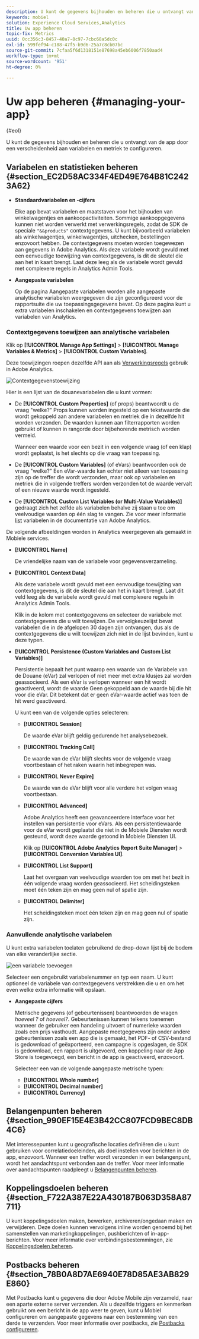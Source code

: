 ```yaml
---
description: U kunt de gegevens bijhouden en beheren die u ontvangt van de app door een verscheidenheid aan variabelen en metriek te configureren.
keywords: mobiel
solution: Experience Cloud Services,Analytics
title: Uw app beheren
topic-fix: Metrics
uuid: 0cc356c3-8457-40a7-8c97-7cbc68a5dc0c
exl-id: 599fef94-c188-47f5-b9d6-25a7c8cb07bc
source-git-commit: 7cfaa5f6d1318151e87698a45eb6006f7850aad4
workflow-type: tm+mt
source-wordcount: '951'
ht-degree: 0%

---
```


# Uw app beheren {#managing-your-app}

{#eol}

U kunt de gegevens bijhouden en beheren die u ontvangt van de app door een verscheidenheid aan variabelen en metriek te configureren.

## Variabelen en statistieken beheren {#section_EC2D58AC334F4ED49E764B81C2423A62}

* **Standaardvariabelen en -cijfers**

   Elke app bevat variabelen en maatstaven voor het bijhouden van winkelwagentjes en aankoopactiviteiten. Sommige aankoopgegevens kunnen niet worden verwerkt met verwerkingsregels, zodat de SDK de speciale `"&&products"` contextgegevens. U kunt bijvoorbeeld variabelen als winkelwagentjes, winkelwagentjes, uitchecken, bestellingen enzovoort hebben. De contextgegevens moeten worden toegewezen aan gegevens in Adobe Analytics. Als deze variabele wordt gevuld met een eenvoudige toewijzing van contextgegevens, is dit de sleutel die aan het in kaart brengt. Laat deze leeg als de variabele wordt gevuld met complexere regels in Analytics Admin Tools.

* **Aangepaste variabelen**

   Op de pagina Aangepaste variabelen worden alle aangepaste analytische variabelen weergegeven die zijn geconfigureerd voor de rapportsuite die uw toepassingsgegevens bevat. Op deze pagina kunt u extra variabelen inschakelen en contextgegevens toewijzen aan variabelen van Analytics.

### Contextgegevens toewijzen aan analytische variabelen

Klik op **[!UICONTROL Manage App Settings]** > **[!UICONTROL Manage Variables & Metrics]** > **[!UICONTROL Custom Variables]**.

Deze toewijzingen roepen dezelfde API aan als [Verwerkingsregels](https://experienceleague.adobe.com/docs/analytics/admin/admin-tools/processing-rules/processing-rules.html) gebruik in Adobe Analytics.

![Contextgegevenstoewijzing](assets/custom_data_content.png)

Hier is een lijst van de douanevariabelen die u kunt vormen:

* De **[!UICONTROL Custom Properties]** (of props) beantwoordt u de vraag &quot;welke?&quot; Props kunnen worden ingesteld op een tekstwaarde die wordt gekoppeld aan andere variabelen en metriek die in dezelfde hit worden verzonden. De waarden kunnen aan filterrapporten worden gebruikt of kunnen in rangorde door bijbehorende metrisch worden vermeld.

   Wanneer een waarde voor een bezit in een volgende vraag (of een klap) wordt geplaatst, is het slechts op die vraag van toepassing.

* De **[!UICONTROL Custom Variables]** (of eVars) beantwoorden ook de vraag &quot;welke?&quot; Een eVar-waarde kan echter niet alleen van toepassing zijn op de treffer die wordt verzonden, maar ook op variabelen en metriek die in volgende treffers worden verzonden tot de waarde vervalt of een nieuwe waarde wordt ingesteld.
* De **[!UICONTROL Custom List Variables (or Multi-Value Variables)]** gedraagt zich het zelfde als variabelen behalve zij staan u toe om veelvoudige waarden op één slag te vangen. Zie voor meer informatie [list](https://experienceleague.adobe.com/docs/analytics/implementation/vars/page-vars/list.html?lang=en) variabelen in de documentatie van Adobe Analytics.

De volgende afbeeldingen worden in Analytics weergegeven als gemaakt in Mobiele services.

* **[!UICONTROL Name]**

   De vriendelijke naam van de variabele voor gegevensverzameling.

* **[!UICONTROL Context Data]**

   Als deze variabele wordt gevuld met een eenvoudige toewijzing van contextgegevens, is dit de sleutel die aan het in kaart brengt. Laat dit veld leeg als de variabele wordt gevuld met complexere regels in Analytics Admin Tools.

   Klik in de kolom met contextgegevens en selecteer de variabele met contextgegevens die u wilt toewijzen. De vervolgkeuzelijst bevat variabelen die in de afgelopen 30 dagen zijn ontvangen, dus als de contextgegevens die u wilt toewijzen zich niet in de lijst bevinden, kunt u deze typen.

* **[!UICONTROL Persistence (Custom Variables and Custom List Variables)]**

   Persistentie bepaalt het punt waarop een waarde van de Variabele van de Douane (eVar) zal verlopen of niet meer met extra klusjes zal worden geassocieerd. Als een eVar is verlopen wanneer een hit wordt geactiveerd, wordt de waarde Geen gekoppeld aan de waarde bij die hit voor die eVar. Dit betekent dat er geen eVar-waarde actief was toen de hit werd geactiveerd.

   U kunt een van de volgende opties selecteren:

   * **[!UICONTROL Session]**

      De waarde eVar blijft geldig gedurende het analysebezoek.

   * **[!UICONTROL Tracking Call]**

      De waarde van de eVar blijft slechts voor de volgende vraag voortbestaan of het raken waarin het inbegrepen was.

   * **[!UICONTROL Never Expire]**

      De waarde van de eVar blijft voor alle verdere het volgen vraag voortbestaan.
   * **[!UICONTROL Advanced]**

      Adobe Analytics heeft een geavanceerdere interface voor het instellen van persistentie voor eVars. Als een persistentiewaarde voor de eVar wordt geplaatst die niet in de Mobiele Diensten wordt gesteund, wordt deze waarde getoond in Mobiele Diensten UI.

      Klik op **[!UICONTROL Adobe Analytics Report Suite Manager]** > **[!UICONTROL Conversion Variables UI]**.

   * **[!UICONTROL List Support]**

      Laat het overgaan van veelvoudige waarden toe om met het bezit in één volgende vraag worden geassocieerd. Het scheidingsteken moet één teken zijn en mag geen nul of spatie zijn.

   * **[!UICONTROL Delimiter]**

      Het scheidingsteken moet één teken zijn en mag geen nul of spatie zijn.

### Aanvullende analytische variabelen

U kunt extra variabelen toelaten gebruikend de drop-down lijst bij de bodem van elke veranderlijke sectie.

![een variabele toevoegen](assets/add_variable.png)

Selecteer een ongebruikt variabelenummer en typ een naam. U kunt optioneel de variabele van contextgegevens verstrekken die u en om het even welke extra informatie wilt opslaan.

* **Aangepaste cijfers**

   Metrische gegevens (of gebeurtenissen) beantwoorden de vragen *hoeveel ?* of *hoeveel?*. Gebeurtenissen kunnen telkens toenemen wanneer de gebruiker een handeling uitvoert of numerieke waarden zoals een prijs vasthoudt. Aangepaste meetgegevens zijn onder andere gebeurtenissen zoals een app die is gemaakt, het PDF- of CSV-bestand is gedownload of geëxporteerd, een campagne is opgeslagen, de SDK is gedownload, een rapport is uitgevoerd, een koppeling naar de App Store is toegevoegd, een bericht in de app is geactiveerd, enzovoort.

   Selecteer een van de volgende aangepaste metrische typen:

   * **[!UICONTROL Whole number]**
   * **[!UICONTROL Decimal number]**
   * **[!UICONTROL Currency]**

## Belangenpunten beheren {#section_990EF15E4E3B42CC807FCD9BEC8DB4C6}

Met interessepunten kunt u geografische locaties definiëren die u kunt gebruiken voor correlatiedoeleinden, als doel instellen voor berichten in de app, enzovoort. Wanneer een treffer wordt verzonden in een belangenpunt, wordt het aandachtspunt verbonden aan de treffer. Voor meer informatie over aandachtspunten raadpleegt u [Belangenpunten beheren](/help/using/location/t-manage-points.md).

## Koppelingsdoelen beheren {#section_F722A387E22A430187B063D358A87711}

U kunt koppelingsdoelen maken, bewerken, archiveren/ongedaan maken en verwijderen. Deze doelen kunnen vervolgens inline worden genoemd bij het samenstellen van marketingkoppelingen, pushberichten of in-app-berichten. Voor meer informatie over verbindingsbestemmingen, zie [Koppelingsdoelen beheren](/help/using/acquisition-main/c-manage-link-destinations/t-archive-unarchive-link-destinations.md).

## Postbacks beheren {#section_78B0A8D7AE6940E78D85AE3AB829E860}

Met Postbacks kunt u gegevens die door Adobe Mobile zijn verzameld, naar een aparte externe server verzenden. Als u dezelfde triggers en kenmerken gebruikt om een bericht in de app weer te geven, kunt u Mobiel configureren om aangepaste gegevens naar een bestemming van een derde te verzenden. Voor meer informatie over postbacks, zie [Postbacks configureren](/help/using/c-manage-app-settings/c-mob-confg-app/signals.md).
